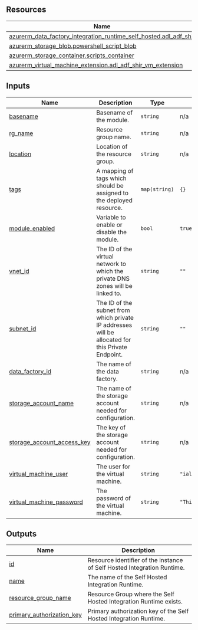 <!-- BEGIN_TF_DOCS -->
## Resources

| Name | Type |
|------|------|
| [azurerm_data_factory_integration_runtime_self_hosted.adl_adf_shir](https://registry.terraform.io/providers/hashicorp/azurerm/latest/docs/resources/data_factory_integration_runtime_self_hosted) | resource |
| [azurerm_storage_blob.powershell_script_blob](https://registry.terraform.io/providers/hashicorp/azurerm/latest/docs/resources/storage_blob) | resource |
| [azurerm_storage_container.scripts_container](https://registry.terraform.io/providers/hashicorp/azurerm/latest/docs/resources/storage_container) | resource |
| [azurerm_virtual_machine_extension.adl_adf_shir_vm_extension](https://registry.terraform.io/providers/hashicorp/azurerm/latest/docs/resources/virtual_machine_extension) | resource |

## Inputs

| Name | Description | Type | Default | Required |
|------|-------------|------|---------|:--------:|
| <a name="input_basename"></a> [basename](#input\_basename) | Basename of the module. | `string` | n/a | yes |
| <a name="input_rg_name"></a> [rg\_name](#input\_rg\_name) | Resource group name. | `string` | n/a | yes |
| <a name="input_location"></a> [location](#input\_location) | Location of the resource group. | `string` | n/a | yes |
| <a name="input_tags"></a> [tags](#input\_tags) | A mapping of tags which should be assigned to the deployed resource. | `map(string)` | `{}` | no |
| <a name="input_module_enabled"></a> [module\_enabled](#input\_module\_enabled) | Variable to enable or disable the module. | `bool` | `true` | no |
| <a name="input_vnet_id"></a> [vnet\_id](#input\_vnet\_id) | The ID of the virtual network to which the private DNS zones will be linked to. | `string` | `""` | no |
| <a name="input_subnet_id"></a> [subnet\_id](#input\_subnet\_id) | The ID of the subnet from which private IP addresses will be allocated for this Private Endpoint. | `string` | `""` | no |
| <a name="input_data_factory_id"></a> [data\_factory\_id](#input\_data\_factory\_id) | The name of the data factory. | `string` | n/a | yes |
| <a name="input_storage_account_name"></a> [storage\_account\_name](#input\_storage\_account\_name) | The name of the storage account needed for configuration. | `string` | n/a | yes |
| <a name="input_storage_account_access_key"></a> [storage\_account\_access\_key](#input\_storage\_account\_access\_key) | The key of the storage account needed for configuration. | `string` | n/a | yes |
| <a name="input_virtual_machine_user"></a> [virtual\_machine\_user](#input\_virtual\_machine\_user) | The user for the virtual machine. | `string` | `"ialonso"` | no |
| <a name="input_virtual_machine_password"></a> [virtual\_machine\_password](#input\_virtual\_machine\_password) | The password of the virtual machine. | `string` | `"ThisIsNotVerySecure!"` | no |

## Outputs

| Name | Description |
|------|-------------|
| <a name="output_id"></a> [id](#output\_id) | Resource identifier of the instance of Self Hosted Integration Runtime. |
| <a name="output_name"></a> [name](#output\_name) | The name of the Self Hosted Integration Runtime. |
| <a name="output_resource_group_name"></a> [resource\_group\_name](#output\_resource\_group\_name) | Resource Group where the Self Hosted Integration Runtime exists. |
| <a name="output_primary_authorization_key"></a> [primary\_authorization\_key](#output\_primary\_authorization\_key) | Primary authorization key of the Self Hosted Integration Runtime. |
<!-- END_TF_DOCS -->